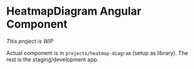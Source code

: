 # HeatmapDiagram Angular Component

_This project is WIP_

Actual component is in `projects/heatmap-diagram` (setup as library). The rest is the staging/development app.